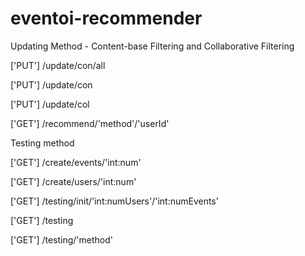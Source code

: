 # eventoi-recommender

Updating Method - Content-base Filtering and Collaborative Filtering

['PUT'] /update/con/all

['PUT'] /update/con

['PUT'] /update/col

['GET'] /recommend/'method'/'userId'
 
Testing method

['GET'] /create/events/'int:num'

['GET'] /create/users/'int:num'

['GET'] /testing/init/'int:numUsers'/'int:numEvents'

['GET'] /testing

['GET'] /testing/'method'

